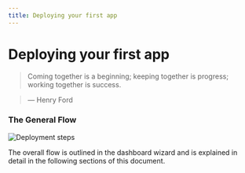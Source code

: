 ```yaml
---
title: Deploying your first app
---
```


# Deploying your first app

> Coming together is a beginning; keeping together is progress; working together is success.

> — Henry Ford


### The General Flow

![Deployment steps](http://cdn2.dropmark.com/45280/431cb61c0eb9777ea0394e6ae4d6e2828a0dfc8a/db_general-flow.png)

The overall flow is outlined in the dashboard wizard and is explained in detail in the following sections of this document.

